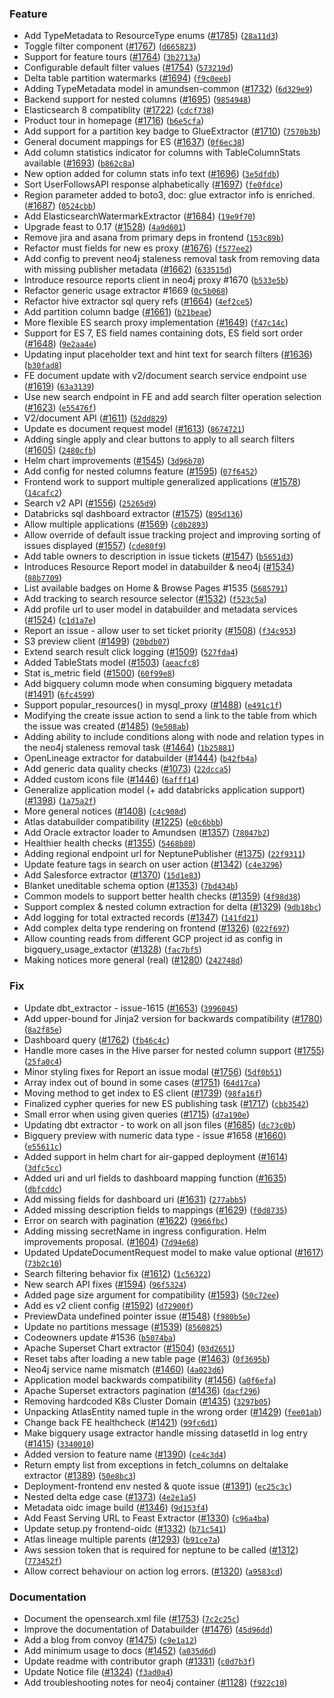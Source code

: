 ### Feature
* Add TypeMetadata to ResourceType enums ([#1785](https://github.com/deliveryhero/amundsen/issues/1785)) ([`28a11d3`](https://github.com/deliveryhero/amundsen/commit/28a11d35ff17ec30d0da8908bd9945ebe670e63f))
* Toggle filter component ([#1767](https://github.com/deliveryhero/amundsen/issues/1767)) ([`d665823`](https://github.com/deliveryhero/amundsen/commit/d665823ad16d5eee16dcd1a2194b2d43dd010719))
* Support for feature tours ([#1764](https://github.com/deliveryhero/amundsen/issues/1764)) ([`3b2713a`](https://github.com/deliveryhero/amundsen/commit/3b2713a0d35e012131a65720ac4a92c0eb7e8be6))
* Configurable default filter values ([#1754](https://github.com/deliveryhero/amundsen/issues/1754)) ([`573219d`](https://github.com/deliveryhero/amundsen/commit/573219dbb1cff08b8a4df2578eb5ec7339ef5a95))
* Delta table partition watermarks ([#1694](https://github.com/deliveryhero/amundsen/issues/1694)) ([`f9c0eeb`](https://github.com/deliveryhero/amundsen/commit/f9c0eeb02dba4705c0b2f52f3d79246c06e4bced))
* Adding TypeMetadata model in amundsen-common ([#1732](https://github.com/deliveryhero/amundsen/issues/1732)) ([`6d329e9`](https://github.com/deliveryhero/amundsen/commit/6d329e99c488222ed110539cf3a860ead32076a3))
* Backend support for nested columns ([#1695](https://github.com/deliveryhero/amundsen/issues/1695)) ([`9854948`](https://github.com/deliveryhero/amundsen/commit/98549484befea6e72a5d160038c8b36b39af0564))
* Elasticsearch 8 compatiblity ([#1722](https://github.com/deliveryhero/amundsen/issues/1722)) ([`cdcf738`](https://github.com/deliveryhero/amundsen/commit/cdcf738fe84631e0b55a0e8b79b0bd26963c58c0))
* Product tour in homepage ([#1716](https://github.com/deliveryhero/amundsen/issues/1716)) ([`b6e5cfa`](https://github.com/deliveryhero/amundsen/commit/b6e5cfa829948e359b94f66223915a9ac648f5a6))
* Add support for a partition key badge to GlueExtractor ([#1710](https://github.com/deliveryhero/amundsen/issues/1710)) ([`7570b3b`](https://github.com/deliveryhero/amundsen/commit/7570b3b31335fc8074656118d724d0231c777bfb))
* General document mappings for ES ([#1637](https://github.com/deliveryhero/amundsen/issues/1637)) ([`0f6ec38`](https://github.com/deliveryhero/amundsen/commit/0f6ec38548492cb6eb328b451b656613d3c17df6))
* Add column statistics indicator for columns with TableColumnStats available ([#1693](https://github.com/deliveryhero/amundsen/issues/1693)) ([`b862c8a`](https://github.com/deliveryhero/amundsen/commit/b862c8ac6c7cb9f32ed04b42afe407d21aefddaf))
* New option added for column stats info text ([#1696](https://github.com/deliveryhero/amundsen/issues/1696)) ([`3e5dfdb`](https://github.com/deliveryhero/amundsen/commit/3e5dfdbbac1bcbaa34d5830bf94c41a35ae80841))
* Sort UserFollowsAPI response alphabetically ([#1697](https://github.com/deliveryhero/amundsen/issues/1697)) ([`fe0fdce`](https://github.com/deliveryhero/amundsen/commit/fe0fdce5d81f93b5294889c0c33eddc701121ab3))
* Region parameter added to boto3, doc: glue extractor info is enriched. ([#1687](https://github.com/deliveryhero/amundsen/issues/1687)) ([`0524cbb`](https://github.com/deliveryhero/amundsen/commit/0524cbbb4cf46ff34b7d11d9df9791ff29fcce72))
* Add ElasticsearchWatermarkExtractor ([#1684](https://github.com/deliveryhero/amundsen/issues/1684)) ([`19e9f70`](https://github.com/deliveryhero/amundsen/commit/19e9f7066c7908c9ee7866026190b1ac1baf3779))
* Upgrade feast to 0.17 ([#1528](https://github.com/deliveryhero/amundsen/issues/1528)) ([`4a9d601`](https://github.com/deliveryhero/amundsen/commit/4a9d60176767c4d68d1cad5b093320ea22e26a49))
* Remove jira and asana from primary deps in frontend ([`153c89b`](https://github.com/deliveryhero/amundsen/commit/153c89b59a043672dd90837b551659db55df93fa))
* Refactor must fields for new es proxy ([#1676](https://github.com/deliveryhero/amundsen/issues/1676)) ([`f577ee2`](https://github.com/deliveryhero/amundsen/commit/f577ee202c1341c5ceb29f9490e8d28b4fe53160))
* Add config to prevent neo4j staleness removal task from removing data with missing publisher metadata ([#1662](https://github.com/deliveryhero/amundsen/issues/1662)) ([`633515d`](https://github.com/deliveryhero/amundsen/commit/633515daae9435dfe98b08ffd930fce87bb284e3))
* Introduce resource reports client in neo4j proxy #1670 ([`b533e5b`](https://github.com/deliveryhero/amundsen/commit/b533e5bb2203a6250e38bb1e4a79c7d88d1497e3))
* Refactor generic usage extractor #1669 ([`0c5b068`](https://github.com/deliveryhero/amundsen/commit/0c5b06804710e2b6aebbc1f1f800e9febbafbcaf))
* Refactor hive extractor sql query refs ([#1664](https://github.com/deliveryhero/amundsen/issues/1664)) ([`4ef2ce5`](https://github.com/deliveryhero/amundsen/commit/4ef2ce53acfb599e60252e2ed2bc92d10c476fb3))
* Add partition column badge ([#1661](https://github.com/deliveryhero/amundsen/issues/1661)) ([`b21beae`](https://github.com/deliveryhero/amundsen/commit/b21beaefb1378c3d41936f483a61d8234c6feb35))
* More flexible ES search proxy implementation ([#1649](https://github.com/deliveryhero/amundsen/issues/1649)) ([`f47c14c`](https://github.com/deliveryhero/amundsen/commit/f47c14ca6c6726be4e5b9036ce26440c57ab8c7d))
* Support for ES 7, ES field names containing dots, ES field sort order ([#1648](https://github.com/deliveryhero/amundsen/issues/1648)) ([`9e2aa4e`](https://github.com/deliveryhero/amundsen/commit/9e2aa4e0b093d1875cf37028ac64e5e588be2b8b))
* Updating input placeholder text and hint text for search filters ([#1636](https://github.com/deliveryhero/amundsen/issues/1636)) ([`b30fad8`](https://github.com/deliveryhero/amundsen/commit/b30fad8f5feac886108da6be5faaefc545b2b299))
* FE document update with v2/document search service endpoint use ([#1619](https://github.com/deliveryhero/amundsen/issues/1619)) ([`63a3139`](https://github.com/deliveryhero/amundsen/commit/63a3139080600d630c4d7db4d53f8c7d3b0c7403))
* Use new search endpoint in FE and add search filter operation selection ([#1623](https://github.com/deliveryhero/amundsen/issues/1623)) ([`e55476f`](https://github.com/deliveryhero/amundsen/commit/e55476f590d9e2c901a4bf2487559f64d9128a1f))
* V2/document API ([#1611](https://github.com/deliveryhero/amundsen/issues/1611)) ([`52dd829`](https://github.com/deliveryhero/amundsen/commit/52dd82975ca24f77c4e8aad43de00bec6016dcb5))
* Update es document request model ([#1613](https://github.com/deliveryhero/amundsen/issues/1613)) ([`8674721`](https://github.com/deliveryhero/amundsen/commit/86747215ac75f6e263b71055d1e9d1a530c1e6e5))
* Adding single apply and clear buttons to apply to all search filters ([#1605](https://github.com/deliveryhero/amundsen/issues/1605)) ([`2480cfb`](https://github.com/deliveryhero/amundsen/commit/2480cfbd5150576a33b6949f164844f31b58f08e))
* Helm chart improvements ([#1545](https://github.com/deliveryhero/amundsen/issues/1545)) ([`3d96b70`](https://github.com/deliveryhero/amundsen/commit/3d96b70cdf3d40099ee16c484ea2b9ca99c1ca83))
* Add config for nested columns feature ([#1595](https://github.com/deliveryhero/amundsen/issues/1595)) ([`07f6452`](https://github.com/deliveryhero/amundsen/commit/07f64520eb6fd85ed542469d26df22cb1f489c26))
* Frontend work to support multiple generalized applications ([#1578](https://github.com/deliveryhero/amundsen/issues/1578)) ([`14cafc2`](https://github.com/deliveryhero/amundsen/commit/14cafc2d4cf7ecc5f5abdccb7d441f47644f7d21))
* Search v2 API ([#1556](https://github.com/deliveryhero/amundsen/issues/1556)) ([`25265d9`](https://github.com/deliveryhero/amundsen/commit/25265d9cbae7f6c28ad09923f302994b128620df))
* Databricks sql dashboard extractor ([#1575](https://github.com/deliveryhero/amundsen/issues/1575)) ([`895d136`](https://github.com/deliveryhero/amundsen/commit/895d136eae4860d81042137a4a1150f868e99e05))
* Allow multiple applications ([#1569](https://github.com/deliveryhero/amundsen/issues/1569)) ([`c0b2893`](https://github.com/deliveryhero/amundsen/commit/c0b28938942242a09d1ec275a312d79722227e24))
* Allow override of default issue tracking project and improving sorting of issues displayed ([#1557](https://github.com/deliveryhero/amundsen/issues/1557)) ([`cde80f9`](https://github.com/deliveryhero/amundsen/commit/cde80f95fd4b40c3ab73abafece128c7acb73eb5))
* Add table owners to description in issue tickets ([#1547](https://github.com/deliveryhero/amundsen/issues/1547)) ([`b5651d3`](https://github.com/deliveryhero/amundsen/commit/b5651d38fc7e2f396faa746896f5e37ae4f9ee11))
* Introduces Resource Report model in databuilder & neo4j ([#1534](https://github.com/deliveryhero/amundsen/issues/1534)) ([`88b7709`](https://github.com/deliveryhero/amundsen/commit/88b7709023b3a8efc8b6c59a0919aa36a9af6067))
* List available badges on Home & Browse Pages #1535 ([`5685791`](https://github.com/deliveryhero/amundsen/commit/5685791bf91233bd1e6b18301f3c4f329d422d5b))
* Add tracking to search resource selector ([#1532](https://github.com/deliveryhero/amundsen/issues/1532)) ([`f523c5a`](https://github.com/deliveryhero/amundsen/commit/f523c5a99ccdc6ccfde031ab953722ece6b69ced))
* Add profile url to user model in databuilder and metadata services ([#1524](https://github.com/deliveryhero/amundsen/issues/1524)) ([`c1d1a7e`](https://github.com/deliveryhero/amundsen/commit/c1d1a7e474d4935b3f988ebe8edce08cc9f1a77b))
* Report an issue - allow user to set ticket priority ([#1508](https://github.com/deliveryhero/amundsen/issues/1508)) ([`f34c953`](https://github.com/deliveryhero/amundsen/commit/f34c95380a730445c1a7d1035cf0dbe969818d0c))
* S3 preview client ([#1499](https://github.com/deliveryhero/amundsen/issues/1499)) ([`20bdb07`](https://github.com/deliveryhero/amundsen/commit/20bdb07aca9e697d656853ee427933048b70d47e))
* Extend search result click logging ([#1509](https://github.com/deliveryhero/amundsen/issues/1509)) ([`527fda4`](https://github.com/deliveryhero/amundsen/commit/527fda4b87415a0b9343f53b51f783fa42481f95))
* Added TableStats model ([#1503](https://github.com/deliveryhero/amundsen/issues/1503)) ([`aeacfc8`](https://github.com/deliveryhero/amundsen/commit/aeacfc8e79793b92e81695e47e78194a888fcf04))
* Stat is_metric field ([#1500](https://github.com/deliveryhero/amundsen/issues/1500)) ([`60f99e8`](https://github.com/deliveryhero/amundsen/commit/60f99e8d8db034871cc62ac3d417551be9de1fb0))
* Add bigquery column mode when consuming bigquery metadata ([#1491](https://github.com/deliveryhero/amundsen/issues/1491)) ([`6fc4599`](https://github.com/deliveryhero/amundsen/commit/6fc4599fc0a7a022ff8bb590fa1ba5dad66f3082))
* Support popular_resources() in mysql_proxy ([#1488](https://github.com/deliveryhero/amundsen/issues/1488)) ([`e491c1f`](https://github.com/deliveryhero/amundsen/commit/e491c1f71e8dc85c24dcb6a3f2f11579ce2bcd7b))
* Modifying the create issue action to send a link to the table from which the issue was created ([#1485](https://github.com/deliveryhero/amundsen/issues/1485)) ([`9e508ab`](https://github.com/deliveryhero/amundsen/commit/9e508ab02b9f0a3e4ae62ed06fc03fc7c35ea2fb))
* Adding ability to include conditions along with node and relation types in the neo4j staleness removal task ([#1464](https://github.com/deliveryhero/amundsen/issues/1464)) ([`1b25881`](https://github.com/deliveryhero/amundsen/commit/1b2588158bf2a568441a2a3cbf8b9735de4d3079))
* OpenLineage extractor for databuilder ([#1444](https://github.com/deliveryhero/amundsen/issues/1444)) ([`b42fb4a`](https://github.com/deliveryhero/amundsen/commit/b42fb4a72379e6b346ad69a8454489c45ed9fafe))
* Add generic data quality checks ([#1073](https://github.com/deliveryhero/amundsen/issues/1073)) ([`22dcca5`](https://github.com/deliveryhero/amundsen/commit/22dcca55d1348de677c33de5af5b62528e4cf2b6))
* Added custom icons file ([#1446](https://github.com/deliveryhero/amundsen/issues/1446)) ([`6afff14`](https://github.com/deliveryhero/amundsen/commit/6afff143a72d43dfce2a4cdef97e624bc60fd745))
* Generalize application model (+ add databricks application support) ([#1398](https://github.com/deliveryhero/amundsen/issues/1398)) ([`1a75a2f`](https://github.com/deliveryhero/amundsen/commit/1a75a2f16648e73698b8b6b21641ed8d2e4c5c0e))
* More general notices ([#1408](https://github.com/deliveryhero/amundsen/issues/1408)) ([`c4c908d`](https://github.com/deliveryhero/amundsen/commit/c4c908df7a14e72058932f4d597656df5a926f48))
* Atlas databuilder compatibility ([#1225](https://github.com/deliveryhero/amundsen/issues/1225)) ([`e0c6bbb`](https://github.com/deliveryhero/amundsen/commit/e0c6bbba06ab5fe2b4c237495c1da7593dee0ec6))
* Add Oracle extractor loader to Amundsen ([#1357](https://github.com/deliveryhero/amundsen/issues/1357)) ([`78047b2`](https://github.com/deliveryhero/amundsen/commit/78047b22e3eaf588c9de9e2f9541bba9c03409ef))
* Healthier health checks ([#1355](https://github.com/deliveryhero/amundsen/issues/1355)) ([`5468b80`](https://github.com/deliveryhero/amundsen/commit/5468b80da6a650e0359a8992cbd8c0453e8866b0))
* Adding regional endpoint url for NeptunePublisher ([#1375](https://github.com/deliveryhero/amundsen/issues/1375)) ([`22f9311`](https://github.com/deliveryhero/amundsen/commit/22f9311de1a887684198bc284d292c260db6dc6a))
* Update feature tags in search on user action ([#1342](https://github.com/deliveryhero/amundsen/issues/1342)) ([`c4e3296`](https://github.com/deliveryhero/amundsen/commit/c4e3296c1059d4b2b97d0d40eabc157428c3835a))
* Add Salesforce extractor ([#1370](https://github.com/deliveryhero/amundsen/issues/1370)) ([`15d1e83`](https://github.com/deliveryhero/amundsen/commit/15d1e83e25a760ca8c0cfd55b112e9fe16172696))
* Blanket uneditable schema option ([#1353](https://github.com/deliveryhero/amundsen/issues/1353)) ([`7bd434b`](https://github.com/deliveryhero/amundsen/commit/7bd434bf798fff029f69ac135ce16229f1cce448))
* Common models to support better health checks ([#1359](https://github.com/deliveryhero/amundsen/issues/1359)) ([`4f98d38`](https://github.com/deliveryhero/amundsen/commit/4f98d3884854a368e4634856007da5c82019555c))
* Support complex & nested column extraction for delta ([#1329](https://github.com/deliveryhero/amundsen/issues/1329)) ([`9db18bc`](https://github.com/deliveryhero/amundsen/commit/9db18bc080aaa79bb45e73f5fe3805c73c0f780c))
* Add logging for total extracted records ([#1347](https://github.com/deliveryhero/amundsen/issues/1347)) ([`141fd21`](https://github.com/deliveryhero/amundsen/commit/141fd210510695f6162ef58cdce26ddb0b2d1dc3))
* Add complex delta type rendering on frontend ([#1326](https://github.com/deliveryhero/amundsen/issues/1326)) ([`022f697`](https://github.com/deliveryhero/amundsen/commit/022f697d78257b7a754b6d54e495da9f63821971))
* Allow counting reads from different GCP project id as config in bigquery_usage_extactor ([#1328](https://github.com/deliveryhero/amundsen/issues/1328)) ([`fac7bf5`](https://github.com/deliveryhero/amundsen/commit/fac7bf5b6b42162d00fb4c4291b437448f45364f))
* Making notices more general (real) ([#1280](https://github.com/deliveryhero/amundsen/issues/1280)) ([`242748d`](https://github.com/deliveryhero/amundsen/commit/242748dae8097a19b5e57aa8f7d4e597d926b8bf))

### Fix
* Update dbt_extractor - issue-1615 ([#1653](https://github.com/deliveryhero/amundsen/issues/1653)) ([`3996045`](https://github.com/deliveryhero/amundsen/commit/3996045d21ecd80de4a52cbc6e45f9c89b086242))
* Add upper-bound for Jinja2 version for backwards compatibility ([#1780](https://github.com/deliveryhero/amundsen/issues/1780)) ([`8a2f85e`](https://github.com/deliveryhero/amundsen/commit/8a2f85e8ceae2f16ddfafd81da4c64fb37205f13))
* Dashboard query ([#1762](https://github.com/deliveryhero/amundsen/issues/1762)) ([`fb46c4c`](https://github.com/deliveryhero/amundsen/commit/fb46c4cf6654aecb05e72a3463bfa2615e680f2e))
* Handle more cases in the Hive parser for nested column support ([#1755](https://github.com/deliveryhero/amundsen/issues/1755)) ([`25fa0c4`](https://github.com/deliveryhero/amundsen/commit/25fa0c4016c96b8858ec21297a0887885aa9939a))
* Minor styling fixes for Report an issue modal ([#1756](https://github.com/deliveryhero/amundsen/issues/1756)) ([`5df0b51`](https://github.com/deliveryhero/amundsen/commit/5df0b51cc923a571cf1214aed134e4fcb00531a4))
* Array index out of bound in some cases ([#1751](https://github.com/deliveryhero/amundsen/issues/1751)) ([`64d17ca`](https://github.com/deliveryhero/amundsen/commit/64d17caa6cfb8532ceb65f7236ba1876f4f442ea))
* Moving method to get index to ES client ([#1739](https://github.com/deliveryhero/amundsen/issues/1739)) ([`98fa16f`](https://github.com/deliveryhero/amundsen/commit/98fa16f59294b5e0859a1059d94be8316245cca4))
* Finalized cypher queries for new ES publishing task ([#1717](https://github.com/deliveryhero/amundsen/issues/1717)) ([`cbb3542`](https://github.com/deliveryhero/amundsen/commit/cbb35423fac1a1aac1e02ac9de33e62ddd8c350c))
* Small error when using given queries ([#1715](https://github.com/deliveryhero/amundsen/issues/1715)) ([`d7a190e`](https://github.com/deliveryhero/amundsen/commit/d7a190e09cf587fed2be256501d91d683b738766))
* Updating dbt extractor - to work on all json files ([#1685](https://github.com/deliveryhero/amundsen/issues/1685)) ([`dc73c0b`](https://github.com/deliveryhero/amundsen/commit/dc73c0bef20dd3d9272f34254ca65a89cfc4eb87))
* Bigquery preview with numeric data type - issue #1658 ([#1660](https://github.com/deliveryhero/amundsen/issues/1660)) ([`e55611c`](https://github.com/deliveryhero/amundsen/commit/e55611c6416fc77d0f90dedc586cff01750b4010))
* Added support in helm chart for air-gapped deployment ([#1614](https://github.com/deliveryhero/amundsen/issues/1614)) ([`3dfc5cc`](https://github.com/deliveryhero/amundsen/commit/3dfc5cc05e2bc1112dfff5d803a79a40458659ea))
* Added uri and url fields to dashboard mapping function ([#1635](https://github.com/deliveryhero/amundsen/issues/1635)) ([`dbfcddc`](https://github.com/deliveryhero/amundsen/commit/dbfcddcd3f3b2e365c683055684caa9e07796142))
* Add missing fields for dashboard uri ([#1631](https://github.com/deliveryhero/amundsen/issues/1631)) ([`277abb5`](https://github.com/deliveryhero/amundsen/commit/277abb5f74beea7c844dc4ab553ddffbcae726d0))
* Added missing description fields to mappings ([#1629](https://github.com/deliveryhero/amundsen/issues/1629)) ([`f0d8735`](https://github.com/deliveryhero/amundsen/commit/f0d8735d701fcce9207a7c63ffc887f8f82c92a2))
* Error on search with pagination ([#1622](https://github.com/deliveryhero/amundsen/issues/1622)) ([`9966fbc`](https://github.com/deliveryhero/amundsen/commit/9966fbce15f275ba99af80bfec91906c0192927c))
* Adding missing secretName in ingress configuration.  Helm improvements proposal. ([#1604](https://github.com/deliveryhero/amundsen/issues/1604)) ([`7d94e68`](https://github.com/deliveryhero/amundsen/commit/7d94e68c6166c8867156184a9d78f7efcf4e37be))
* Updated UpdateDocumentRequest model to make value optional ([#1617](https://github.com/deliveryhero/amundsen/issues/1617)) ([`73b2c10`](https://github.com/deliveryhero/amundsen/commit/73b2c10a9aa6a55c1d7d88ff1e2e53c39273e55f))
* Search filtering behavior fix ([#1612](https://github.com/deliveryhero/amundsen/issues/1612)) ([`1c56322`](https://github.com/deliveryhero/amundsen/commit/1c56322b4260f157e162bf5cf78472472f2a9dbc))
* New search API fixes ([#1594](https://github.com/deliveryhero/amundsen/issues/1594)) ([`96f5324`](https://github.com/deliveryhero/amundsen/commit/96f53241d4be105953fa97b4832b1cfad6410a2e))
* Added page size argument for compatibility ([#1593](https://github.com/deliveryhero/amundsen/issues/1593)) ([`50c72ee`](https://github.com/deliveryhero/amundsen/commit/50c72ee082ec14ac06f4f6a962e7f9830869b103))
* Add es v2 client config ([#1592](https://github.com/deliveryhero/amundsen/issues/1592)) ([`d72900f`](https://github.com/deliveryhero/amundsen/commit/d72900f2a68d4383cdc99ee317628fb2a00160b9))
* PreviewData undefined pointer issue ([#1548](https://github.com/deliveryhero/amundsen/issues/1548)) ([`f980b5e`](https://github.com/deliveryhero/amundsen/commit/f980b5e8327178859ea36311632f8facb5d222a4))
* Update no partitions message ([#1539](https://github.com/deliveryhero/amundsen/issues/1539)) ([`8560825`](https://github.com/deliveryhero/amundsen/commit/85608250d130fbd76ef5538924123a8209f10c13))
* Codeowners update #1536 ([`b5074ba`](https://github.com/deliveryhero/amundsen/commit/b5074bac94ba35e687116595e0bfd20e5bf1fbe8))
* Apache Superset Chart extractor ([#1504](https://github.com/deliveryhero/amundsen/issues/1504)) ([`03d2651`](https://github.com/deliveryhero/amundsen/commit/03d26514c18a5a520d54b0625558cc651bf521e6))
* Reset tabs after loading a new table page ([#1463](https://github.com/deliveryhero/amundsen/issues/1463)) ([`0f3695b`](https://github.com/deliveryhero/amundsen/commit/0f3695bab716f5de1e4be62641cdbb6ec16e6f06))
* Neo4j service name mismatch ([#1460](https://github.com/deliveryhero/amundsen/issues/1460)) ([`4a023d6`](https://github.com/deliveryhero/amundsen/commit/4a023d6ffd79c4d074fa5265aacfd6ce09d26989))
* Application model backwards compatibility ([#1456](https://github.com/deliveryhero/amundsen/issues/1456)) ([`a0f6efa`](https://github.com/deliveryhero/amundsen/commit/a0f6efafaabae6c5bb43250c2e10eec8f07f8edc))
* Apache Superset extractors pagination ([#1436](https://github.com/deliveryhero/amundsen/issues/1436)) ([`dacf296`](https://github.com/deliveryhero/amundsen/commit/dacf29672b5d46bc07fc405ea08cbf0d7e86c111))
* Removing hardcoded K8s Cluster Domain ([#1435](https://github.com/deliveryhero/amundsen/issues/1435)) ([`3297b05`](https://github.com/deliveryhero/amundsen/commit/3297b055f5c8de9221d7496234bcb19832c0cf25))
* Unpacking AtlasEntity named tuple in the wrong order ([#1429](https://github.com/deliveryhero/amundsen/issues/1429)) ([`fee01ab`](https://github.com/deliveryhero/amundsen/commit/fee01ab7aabf074c90e8be5fee1ddf10e8935040))
* Change back FE healthcheck ([#1421](https://github.com/deliveryhero/amundsen/issues/1421)) ([`99fc6d1`](https://github.com/deliveryhero/amundsen/commit/99fc6d1bf6125d6bfb99397085ffdf1dbffbfe00))
* Make bigquery usage extractor handle missing datasetId in log entry ([#1415](https://github.com/deliveryhero/amundsen/issues/1415)) ([`3340010`](https://github.com/deliveryhero/amundsen/commit/33400103e6d0dfd5087cd3b709adf54b83455bb2))
* Added version to feature name ([#1390](https://github.com/deliveryhero/amundsen/issues/1390)) ([`ce4c3d4`](https://github.com/deliveryhero/amundsen/commit/ce4c3d43ea141cc2cef60c5f06173c269362454e))
* Return empty list from exceptions in fetch_columns on deltalake extractor ([#1389](https://github.com/deliveryhero/amundsen/issues/1389)) ([`50e8bc3`](https://github.com/deliveryhero/amundsen/commit/50e8bc37251bd27d9bde0b969308015e5a43bacd))
* Deployment-frontend env nested & quote issue ([#1391](https://github.com/deliveryhero/amundsen/issues/1391)) ([`ec25c3c`](https://github.com/deliveryhero/amundsen/commit/ec25c3c9b32f97485b5d7e50818ec604383b81a0))
* Nested delta edge case ([#1373](https://github.com/deliveryhero/amundsen/issues/1373)) ([`4e2e1a5`](https://github.com/deliveryhero/amundsen/commit/4e2e1a59c8fc2c3ddccaae7984a5bae5f7816023))
* Metadata oidc image build ([#1346](https://github.com/deliveryhero/amundsen/issues/1346)) ([`9d153f4`](https://github.com/deliveryhero/amundsen/commit/9d153f4ad0d4bfba789345c045f6ba9a3151a053))
* Add Feast Serving URL to Feast Extractor ([#1330](https://github.com/deliveryhero/amundsen/issues/1330)) ([`c96a4ba`](https://github.com/deliveryhero/amundsen/commit/c96a4bac78a58a7aae12ee1ba2a6b3faff20ce49))
* Update setup.py frontend-oidc ([#1332](https://github.com/deliveryhero/amundsen/issues/1332)) ([`b71c541`](https://github.com/deliveryhero/amundsen/commit/b71c5414b39b13094cca120e65e6414062e002b6))
* Atlas lineage multiple parents ([#1293](https://github.com/deliveryhero/amundsen/issues/1293)) ([`b91ce7a`](https://github.com/deliveryhero/amundsen/commit/b91ce7ab288c980e9083d3e801a453a00d83dac1))
* Aws session token that is required for neptune to be called ([#1312](https://github.com/deliveryhero/amundsen/issues/1312)) ([`773452f`](https://github.com/deliveryhero/amundsen/commit/773452feb8d95face212a39ec34efa328a2a01c6))
* Allow correct behaviour on action log errors. ([#1320](https://github.com/deliveryhero/amundsen/issues/1320)) ([`a9583cd`](https://github.com/deliveryhero/amundsen/commit/a9583cdde25c8c0bec812dc7392a4da1f2d1d3a6))

### Documentation
* Document the opensearch.xml file ([#1753](https://github.com/deliveryhero/amundsen/issues/1753)) ([`7c2c25c`](https://github.com/deliveryhero/amundsen/commit/7c2c25c9fc338cc1a201a53f5242ae8fadd2279f))
* Improve the documentation of Databuilder ([#1476](https://github.com/deliveryhero/amundsen/issues/1476)) ([`45d96dd`](https://github.com/deliveryhero/amundsen/commit/45d96dd8cfa0a92c06b0b84b791150a5603dbeee))
* Add a blog from convoy ([#1475](https://github.com/deliveryhero/amundsen/issues/1475)) ([`c9e1a12`](https://github.com/deliveryhero/amundsen/commit/c9e1a12d995dd91423fb3c83cc734f67537ac94b))
* Add minimum usage to docs ([#1452](https://github.com/deliveryhero/amundsen/issues/1452)) ([`a035d6d`](https://github.com/deliveryhero/amundsen/commit/a035d6d8142e77cb5290b777568ced66ec3236b6))
* Update readme with contributor graph ([#1331](https://github.com/deliveryhero/amundsen/issues/1331)) ([`c0d7b3f`](https://github.com/deliveryhero/amundsen/commit/c0d7b3f3ba09da96d8e4694207d15cb60a0c5ba5))
* Update Notice file ([#1324](https://github.com/deliveryhero/amundsen/issues/1324)) ([`f3ad0a4`](https://github.com/deliveryhero/amundsen/commit/f3ad0a47c049cb02f1f093f17de2a86cc2dda57e))
* Add troubleshooting notes for neo4j container ([#1128](https://github.com/deliveryhero/amundsen/issues/1128)) ([`f922c10`](https://github.com/deliveryhero/amundsen/commit/f922c10e1deb87d0d7c3a6e2c296f6ad468ae5c1))
